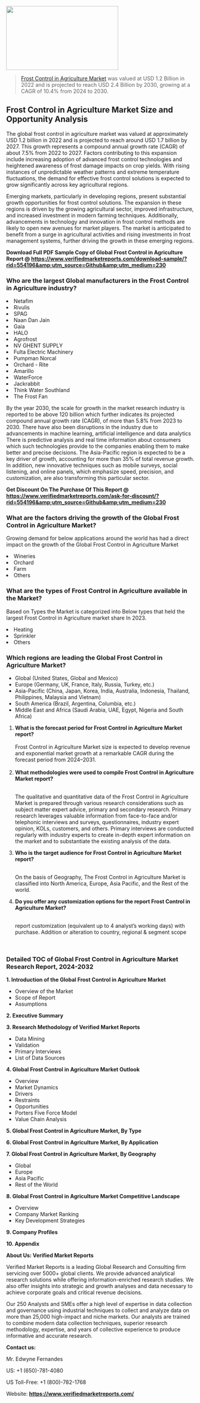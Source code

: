 <img src="https://ffe5etoiles.com/wp-content/uploads/2024/12/MST1-300x171.png" alt="" width="300" height="171" class="alignnone size-medium wp-image-20088" /><blockquote><p><p><a href="https://www.verifiedmarketreports.com/download-sample/?rid=554196&utm_source=Github&utm_medium=230" target="_blank">Frost Control in Agriculture Market</a> was valued at USD 1.2 Billion in 2022 and is projected to reach USD 2.4 Billion by 2030, growing at a CAGR of 10.4% from 2024 to 2030.</p></blockquote><p><h2>Frost Control in Agriculture Market Size and Opportunity Analysis</h2><p>The global frost control in agriculture market was valued at approximately USD 1.2 billion in 2022 and is projected to reach around USD 1.7 billion by 2027. This growth represents a compound annual growth rate (CAGR) of about 7.5% from 2022 to 2027. Factors contributing to this expansion include increasing adoption of advanced frost control technologies and heightened awareness of frost damage impacts on crop yields. With rising instances of unpredictable weather patterns and extreme temperature fluctuations, the demand for effective frost control solutions is expected to grow significantly across key agricultural regions.</p><p>Emerging markets, particularly in developing regions, present substantial growth opportunities for frost control solutions. The expansion in these regions is driven by the growing agricultural sector, improved infrastructure, and increased investment in modern farming techniques. Additionally, advancements in technology and innovation in frost control methods are likely to open new avenues for market players. The market is anticipated to benefit from a surge in agricultural activities and rising investments in frost management systems, further driving the growth in these emerging regions.</p></p><p class=""><strong>Download Full PDF Sample Copy of Global Frost Control in Agriculture Report @ <a href="https://www.verifiedmarketreports.com/download-sample/?rid=554196&amp;utm_source=Github&amp;utm_medium=230" target="_blank">https://www.verifiedmarketreports.com/download-sample/?rid=554196&amp;utm_source=Github&amp;utm_medium=230</a></strong></p><h3 id="" class="">Who are the largest Global manufacturers in the Frost Control in Agriculture industry?</h3><p><li>Netafim</li><li> Rivulis</li><li> SPAG</li><li> Naan Dan Jain</li><li> Gaia</li><li> HALO</li><li> Agrofrost</li><li> NV GHENT SUPPLY</li><li> Fulta Electric Machinery</li><li> Pumpman Norcal</li><li> Orchard - Rite</li><li> Amarillo</li><li> WaterForce</li><li> Jackrabbit</li><li> Think Water Southland</li><li> The Frost Fan</li></p><div class=""><div class="" dir="" data-message-author-role="" data-message-id="" data-message-model-slug=""><div class=""><div class=""><div class=""><div class="" dir="" data-message-author-role="" data-message-id="" data-message-model-slug=""><div class=""><div class=""><p>By the year 2030, the scale for growth in the market research industry is reported to be above 120 billion which further indicates its projected compound annual growth rate (CAGR), of more than 5.8% from 2023 to 2030. There have also been disruptions in the industry due to advancements in machine learning, artificial intelligence and data analytics There is predictive analysis and real time information about consumers which such technologies provide to the companies enabling them to make better and precise decisions. The Asia-Pacific region is expected to be a key driver of growth, accounting for more than 35% of total revenue growth. In addition, new innovative techniques such as mobile surveys, social listening, and online panels, which emphasize speed, precision, and customization, are also transforming this particular sector.</p><p><strong>Get Discount On The Purchase Of This Report @&nbsp; <a href="https://www.verifiedmarketreports.com/ask-for-discount/?rid=554196&amp;utm_source=Github&amp;utm_medium=230" target="_blank">https://www.verifiedmarketreports.com/ask-for-discount/?rid=554196&amp;utm_source=Github&amp;utm_medium=230</a></strong></p></div></div></div></div></div></div></div></div><h3 id="" class="">What are the factors driving the growth of the Global Frost Control in Agriculture Market?</h3><p id="" class="">Growing demand for below applications around the world has had a direct impact on the growth of the Global Frost Control in Agriculture Market</p><p id="" class=""><li>Wineries</li><li> Orchard</li><li> Farm</li><li> Others</li></p><h3 id="" class="">What are the types of Frost Control in Agriculture available in the Market?</h3><p id="" class="">Based on Types the Market is categorized into Below types that held the largest Frost Control in Agriculture market share In 2023.</p><p id="" class=""><li>Heating</li><li> Sprinkler</li><li> Others</li></p><h3 id="" class="">Which regions are leading the Global Frost Control in Agriculture Market?</h3><ul><li>Global (United States, Global and Mexico)</li><li>Europe (Germany, UK, France, Italy, Russia, Turkey, etc.)</li><li>Asia-Pacific (China, Japan, Korea, India, Australia, Indonesia, Thailand, Philippines, Malaysia and Vietnam)</li><li>South America (Brazil, Argentina, Columbia, etc.)</li><li>Middle East and Africa (Saudi Arabia, UAE, Egypt, Nigeria and South Africa)</li></ul><p><ol><li><strong>What is the forecast period for Frost Control in Agriculture Market report?<br /></strong><br /><span data-sheets-root="1" data-sheets-value="{&quot;1&quot;:2,&quot;2&quot;:&quot;XXXX size is expected to develop revenue and exponential market growth at a remarkable CAGR during the forecast period from 2024&ndash;2030.&quot;}" data-sheets-userformat="{&quot;2&quot;:12674,&quot;4&quot;:{&quot;1&quot;:2,&quot;2&quot;:16776960},&quot;10&quot;:2,&quot;11&quot;:0,&quot;15&quot;:&quot;Arial&quot;,&quot;16&quot;:12}">Frost Control in Agriculture Market size is expected to develop revenue and exponential market growth at a remarkable CAGR during the forecast period from 2024&ndash;2031.</span><br /><br /></li><li><strong>What methodologies were used to compile Frost Control in Agriculture Market report?<br /><br /></strong><p>The qualitative and quantitative data of the&nbsp;Frost Control in Agriculture Market is prepared through various research considerations such as subject matter expert advice, primary and secondary research. Primary research leverages valuable information from face-to-face and/or telephonic interviews and surveys, questionnaires, industry expert opinion, KOLs, customers, and others. Primary interviews are conducted regularly with industry experts to create in-depth expert information on the market and to substantiate the existing analysis of the data.&nbsp;</p></li><li><strong>Who is the target audience for Frost Control in Agriculture Market report?<br /><br /></strong><p>On the basis of Geography, The&nbsp;Frost Control in Agriculture Market is classified into North America, Europe, Asia Pacific, and the Rest of the world.</p></li><li><strong>Do you offer any customization options for the report Frost Control in Agriculture Market?<br /><br /></strong><p>report customization (equivalent up to 4 analyst&rsquo;s working days) with purchase. Addition or alteration to country, regional &amp; segment scope</p><p>&nbsp;</p></li></ol></p><h3 id="" class="">Detailed TOC of Global Frost Control in Agriculture Market Research Report, 2024-2032</h3><p id="" class=""><strong>1. Introduction of the Global Frost Control in Agriculture Market</strong></p><ul><li>Overview of the Market</li><li>Scope of Report</li><li>Assumptions</li></ul><p id="" class=""><strong>2. Executive Summary</strong></p><p id="" class=""><strong>3. Research Methodology of&nbsp;Verified Market Reports</strong></p><ul><li>Data Mining</li><li>Validation</li><li>Primary Interviews</li><li>List of Data Sources</li></ul><p id="" class=""><strong>4. Global Frost Control in Agriculture Market Outlook</strong></p><ul><li>Overview</li><li>Market Dynamics</li><li>Drivers</li><li>Restraints</li><li>Opportunities</li><li>Porters Five Force Model</li><li>Value Chain Analysis</li></ul><p id="" class=""><strong>5. Global Frost Control in Agriculture Market, By&nbsp;Type</strong></p><p id="" class=""><strong>6. Global Frost Control in Agriculture Market, By Application</strong></p><p id="" class=""><strong>7. Global Frost Control in Agriculture Market, By Geography</strong></p><ul><li>Global</li><li>Europe</li><li>Asia Pacific</li><li>Rest of the World</li></ul><p id="" class=""><strong>8. Global Frost Control in Agriculture Market Competitive Landscape</strong></p><ul><li>Overview</li><li>Company Market Ranking</li><li>Key Development Strategies</li></ul><p id="" class=""><strong>9. Company Profiles</strong></p><p id="" class=""><strong>10. Appendix</strong></p><p id="" class=""><strong>About Us: Verified Market Reports</strong></p><p id="" class="">Verified Market Reports is a leading Global Research and Consulting firm servicing over 5000+ global clients. We provide advanced analytical research solutions while offering information-enriched research studies. We also offer insights into strategic and growth analyses and data necessary to achieve corporate goals and critical revenue decisions.</p><p id="" class="">Our 250 Analysts and SMEs offer a high level of expertise in data collection and governance using industrial techniques to collect and analyze data on more than 25,000 high-impact and niche markets. Our analysts are trained to combine modern data collection techniques, superior research methodology, expertise, and years of collective experience to produce informative and accurate research.</p><p id="" class=""><strong>Contact us:</strong></p><p id="" class="">Mr. Edwyne Fernandes</p><p id="" class="">US: +1 (650)-781-4080</p><p id="" class="">US Toll-Free: +1 (800)-782-1768</p><p id="" class="">Website: <a target="" data-test-app-aware-link=""><strong>https://www.verifiedmarketreports.com/</strong></a></p>
